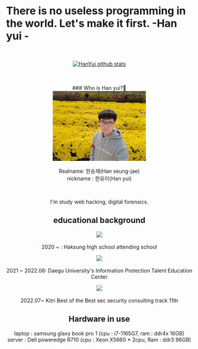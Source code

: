 <h1>There is no useless programming in the world. Let's make it first. -Han yui -</h1><br>

<div align=center>

[![HanYui github stats](https://github-readme-stats.vercel.app/api?username=Han-seungjae)](https://github.com/anuraghazra/github-readme-stats)

<br>
<br>
### Who is Han yui?👋 <br>
<img width="50%" src=https://raw.githubusercontent.com/Han-seungjae/Han-seungjae/master/han.jpg>

Realname: 한승재(Han seung-jae)<br>
nickname : 한유이(Han yui)<br>

<br>
      
I'm study web hacking, digital forensics.

<h2>educational background</h2>

<img width="80" src=http://www.haksung.hs.kr/files/2020/01/haksung-h/a9ef779cb53f480889bee60f5089dfd7/02.gif>  

2020 ~ : Haksung high school attending school
      
<img width="160" src=https://daegu.ac.kr/resources/images/site/layout/header_logo.gif>  
      
2021 ~ 2022.06: Daegu University's Information Protection Talent Education Center

<img src=https://www.kitribob.kr/static/front/images/edu/logo.png>

2022.07~ Kitri Best of the Best sec security consulting track 11th
      
<h2>Hardware in use</h2>

laptop :
samsung glaxy book pro 1
(cpu : i7-1165G7, ram : ddr4x 16GB)
<br>
server :
Dell poweredge R710
(cpu : Xeon X5660 * 2cpu, Ram : ddr3 96GB)

 
 
